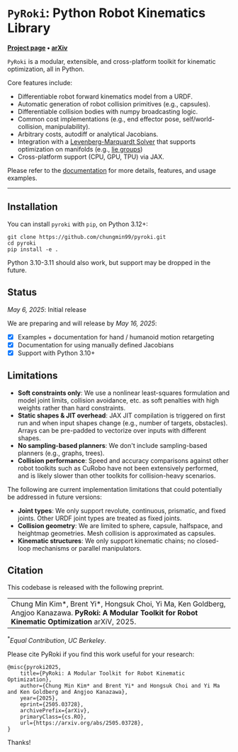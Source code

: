 # `PyRoki`: Python Robot Kinematics Library

**[Project page](https://pyroki-toolkit.github.io/) &bull;
[arXiv](https://arxiv.org/abs/2505.03728)**

`PyRoki` is a modular, extensible, and cross-platform toolkit for kinematic optimization, all in Python.

Core features include:

- Differentiable robot forward kinematics model from a URDF.
- Automatic generation of robot collision primitives (e.g., capsules).
- Differentiable collision bodies with numpy broadcasting logic.
- Common cost implementations (e.g., end effector pose, self/world-collision, manipulability).
- Arbitrary costs, autodiff or analytical Jacobians.
- Integration with a [Levenberg-Marquardt Solver](https://github.com/brentyi/jaxls) that supports optimization on manifolds (e.g., [lie groups](https://github.com/brentyi/jaxlie))
- Cross-platform support (CPU, GPU, TPU) via JAX.

Please refer to the [documentation](https://chungmin99.github.io/pyroki/) for more details, features, and usage examples.

---

## Installation

You can install `pyroki` with `pip`, on Python 3.12+:

```
git clone https://github.com/chungmin99/pyroki.git
cd pyroki
pip install -e .
```

Python 3.10-3.11 should also work, but support may be dropped in the future.

## Status

_May 6, 2025_: Initial release

We are preparing and will release by _May 16, 2025_:

- [x] Examples + documentation for hand / humanoid motion retargeting
- [x] Documentation for using manually defined Jacobians
- [x] Support with Python 3.10+

## Limitations

- **Soft constraints only**: We use a nonlinear least-squares formulation and model joint limits, collision avoidance, etc. as soft penalties with high weights rather than hard constraints.
- **Static shapes & JIT overhead**: JAX JIT compilation is triggered on first run and when input shapes change (e.g., number of targets, obstacles). Arrays can be pre-padded to vectorize over inputs with different shapes.
- **No sampling-based planners**: We don't include sampling-based planners (e.g., graphs, trees).
- **Collision performance**: Speed and accuracy comparisons against other robot toolkits such as CuRobo have not been extensively performed, and is likely slower than other toolkits for collision-heavy scenarios.

The following are current implementation limitations that could potentially be addressed in future versions:

- **Joint types**: We only support revolute, continuous, prismatic, and fixed joints. Other URDF joint types are treated as fixed joints.
- **Collision geometry**: We are limited to sphere, capsule, halfspace, and heightmap geometries. Mesh collision is approximated as capsules.
- **Kinematic structures**: We only support kinematic chains; no closed-loop mechanisms or parallel manipulators.

## Citation

This codebase is released with the following preprint.

<table><tr><td>
    Chung Min Kim*, Brent Yi*, Hongsuk Choi, Yi Ma, Ken Goldberg, Angjoo Kanazawa.
    <strong>PyRoki: A Modular Toolkit for Robot Kinematic Optimization</strong>
    arXiV, 2025.
</td></tr>
</table>

<sup>\*</sup><em>Equal Contribution</em>, <em>UC Berkeley</em>.

Please cite PyRoki if you find this work useful for your research:

```
@misc{pyroki2025,
    title={PyRoki: A Modular Toolkit for Robot Kinematic Optimization},
    author={Chung Min Kim* and Brent Yi* and Hongsuk Choi and Yi Ma and Ken Goldberg and Angjoo Kanazawa},
    year={2025},
    eprint={2505.03728},
    archivePrefix={arXiv},
    primaryClass={cs.RO},
    url={https://arxiv.org/abs/2505.03728},
}
```

Thanks!
